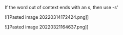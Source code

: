 If the word out of context ends with an s, then use -s'

![[Pasted image 20220314172424.png]]

![[Pasted image 20220321164637.png]]